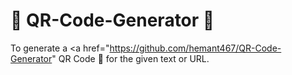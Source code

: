 # 🏁 QR-Code-Generator 🏁
To generate a <a href="https://github.com/hemant467/QR-Code-Generator" QR Code 🏁 </a>for the given text or URL.
